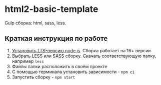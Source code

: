 # html2-basic-template
Gulp сборка: html, sass, less.

## Краткая инструкция по работе
1. [Установить LTS-версию node.js](https://nodejs.org/en/). Сборка работает на 16+ версии
2. Выбрать LESS или SASS сборку. Скачать соответствующую папку, например `less`
3. Файлы папки расположить в своём проекте
4. С помощью терминала установить зависимости - `npm ci`
5. Запустить сборку - `npm start`

